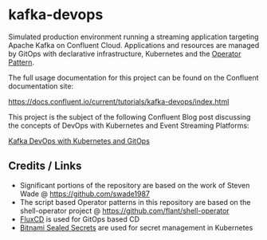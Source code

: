 # kafka-devops

Simulated production environment running a streaming application targeting Apache Kafka on Confluent Cloud.
Applications and resources are managed by GitOps with declarative infrastructure, Kubernetes and the [Operator Pattern](https://kubernetes.io/docs/concepts/extend-kubernetes/operator/).

The full usage documentation for this project can be found on the Confluent documentation site:

https://docs.confluent.io/current/tutorials/kafka-devops/index.html

This project is the subject of the following Confluent Blog post discussing the concepts of DevOps with Kubernetes and Event Streaming Platforms:

[Kafka DevOps with Kubernetes and GitOps](https://www.confluent.io/blog/kafka-devops-with-confluent-kubernetes-and-gitops/)

## Credits / Links
* Significant portions of the repository are based on the work of Steven Wade @ https://github.com/swade1987
* The script based Operator patterns in this repository are based on the shell-operator project @ https://github.com/flant/shell-operator
* [FluxCD](https://github.com/fluxcd/flux) is used for GitOps based CD
* [Bitnami Sealed Secrets](https://github.com/bitnami-labs/sealed-secrets) are used for secret management in Kubernetes
